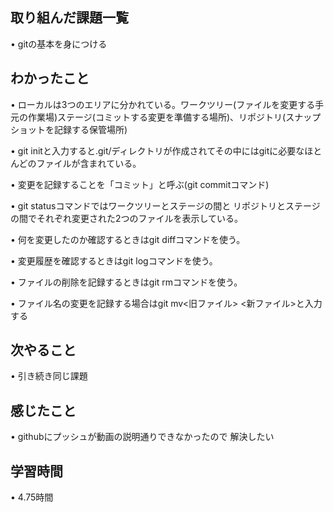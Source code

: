## 取り組んだ課題一覧
• gitの基本を身につける

## わかったこと
• ローカルは3つのエリアに分かれている。ワークツリー(ファイルを変更する手元の作業場)ステージ(コミットする変更を準備する場所)、リポジトリ(スナップショットを記録する保管場所)

• git initと入力すると.git/ディレクトリが作成されてその中にはgitに必要なほとんどのファイルが含まれている。

• 変更を記録することを「コミット」と呼ぶ(git commitコマンド)

• git statusコマンドではワークツリーとステージの間と
リポジトリとステージの間でそれぞれ変更された2つのファイルを表示している。

• 何を変更したのか確認するときはgit diffコマンドを使う。

• 変更履歴を確認するときはgit logコマンドを使う。

• ファイルの削除を記録するときはgit rmコマンドを使う。

• ファイル名の変更を記録する場合はgit mv<旧ファイル>
<新ファイル>と入力する

## 次やること
• 引き続き同じ課題

## 感じたこと
• githubにプッシュが動画の説明通りできなかったので
解決したい

## 学習時間
• 4.75時間